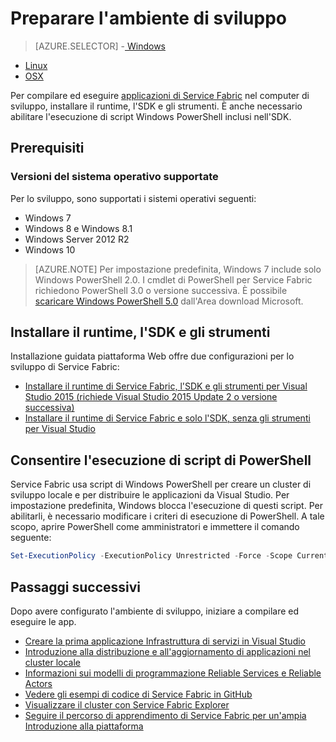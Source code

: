 <properties
   pageTitle="Configurare l'ambiente di sviluppo | Microsoft Azure"
   description="Installare il runtime, l'SDK e gli strumenti e creare un cluster di sviluppo locale. Al termine della configurazione, sarà possibile iniziare a sviluppare applicazioni."
   services="service-fabric"
   documentationCenter=".net"
   authors="rwike77"
   manager="timlt"
   editor=""/>

<tags
   ms.service="service-fabric"
   ms.devlang="dotNet"
   ms.topic="get-started-article"
   ms.tgt_pltfrm="NA"
   ms.workload="NA"
   ms.date="09/13/2016"
   ms.author="ryanwi"/>

# Preparare l'ambiente di sviluppo

> [AZURE.SELECTOR]
-[ Windows](service-fabric-get-started.md)
- [Linux](service-fabric-get-started-linux.md)
- [OSX](service-fabric-get-started-mac.md)

 Per compilare ed eseguire [applicazioni di Service Fabric][1] nel computer di sviluppo, installare il runtime, l'SDK e gli strumenti. È anche necessario abilitare l'esecuzione di script Windows PowerShell inclusi nell'SDK.

## Prerequisiti
### Versioni del sistema operativo supportate
Per lo sviluppo, sono supportati i sistemi operativi seguenti:

- Windows 7
- Windows 8 e Windows 8.1
- Windows Server 2012 R2
- Windows 10

>[AZURE.NOTE] Per impostazione predefinita, Windows 7 include solo Windows PowerShell 2.0. I cmdlet di PowerShell per Service Fabric richiedono PowerShell 3.0 o versione successiva. È possibile [scaricare Windows PowerShell 5.0][powershell5-download] dall'Area download Microsoft.

## Installare il runtime, l'SDK e gli strumenti

Installazione guidata piattaforma Web offre due configurazioni per lo sviluppo di Service Fabric:

- [Installare il runtime di Service Fabric, l'SDK e gli strumenti per Visual Studio 2015 (richiede Visual Studio 2015 Update 2 o versione successiva)][full-bundle-vs2015]
- [Installare il runtime di Service Fabric e solo l'SDK, senza gli strumenti per Visual Studio][core-sdk]

## Consentire l'esecuzione di script di PowerShell

Service Fabric usa script di Windows PowerShell per creare un cluster di sviluppo locale e per distribuire le applicazioni da Visual Studio. Per impostazione predefinita, Windows blocca l'esecuzione di questi script. Per abilitarli, è necessario modificare i criteri di esecuzione di PowerShell. A tale scopo, aprire PowerShell come amministratori e immettere il comando seguente:

```powershell
Set-ExecutionPolicy -ExecutionPolicy Unrestricted -Force -Scope CurrentUser
```

## Passaggi successivi
Dopo avere configurato l'ambiente di sviluppo, iniziare a compilare ed eseguire le app.

- [Creare la prima applicazione Infrastruttura di servizi in Visual Studio](service-fabric-create-your-first-application-in-visual-studio.md)
- [Introduzione alla distribuzione e all'aggiornamento di applicazioni nel cluster locale](service-fabric-get-started-with-a-local-cluster.md)
- [Informazioni sui modelli di programmazione Reliable Services e Reliable Actors](service-fabric-choose-framework.md)
- [Vedere gli esempi di codice di Service Fabric in GitHub](https://aka.ms/servicefabricsamples)
- [Visualizzare il cluster con Service Fabric Explorer](service-fabric-visualizing-your-cluster.md)
- [Seguire il percorso di apprendimento di Service Fabric per un'ampia Introduzione alla piattaforma](https://azure.microsoft.com/documentation/learning-paths/service-fabric/)

[1]: http://azure.microsoft.com/campaigns/service-fabric/ "Pagina della campagna di Service Fabric"
[2]: http://go.microsoft.com/fwlink/?LinkId=517106 "VS RC"
[full-bundle-vs2015]: http://www.microsoft.com/web/handlers/webpi.ashx?command=getinstallerredirect&appid=MicrosoftAzure-ServiceFabric-VS2015 "Collegamento WebPI VS 2015"
[full-bundle-dev15]: http://www.microsoft.com/web/handlers/webpi.ashx?command=getinstallerredirect&appid=MicrosoftAzure-ServiceFabric-Dev15 "Collegamento WebPI Dev15"
[core-sdk]: http://www.microsoft.com/web/handlers/webpi.ashx?command=getinstallerredirect&appid=MicrosoftAzure-ServiceFabric-CoreSDK "Collegamento WebPI Core SDK"
[powershell5-download]: https://www.microsoft.com/it-IT/download/details.aspx?id=50395

<!---HONumber=AcomDC_0928_2016-->